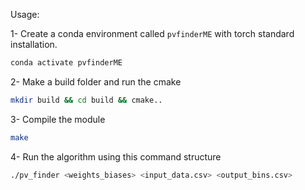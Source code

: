 Usage: 

1- Create a conda environment called `pvfinderME` with torch standard installation. 

```bash
conda activate pvfinderME
```


2- Make a build folder and run the cmake 

```bash
mkdir build && cd build && cmake..
```

3- Compile the module 

```bash
make
```

4- Run the algorithm using this command structure

```bash
./pv_finder <weights_biases> <input_data.csv> <output_bins.csv>
```

